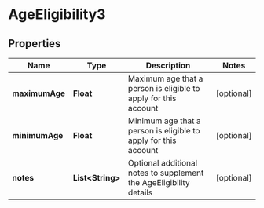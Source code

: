 
# AgeEligibility3

## Properties
Name | Type | Description | Notes
------------ | ------------- | ------------- | -------------
**maximumAge** | **Float** | Maximum age that a person is eligible to apply for this account |  [optional]
**minimumAge** | **Float** | Minimum age that a person is eligible to apply for this account |  [optional]
**notes** | **List&lt;String&gt;** | Optional additional notes to supplement the AgeEligibility details |  [optional]



